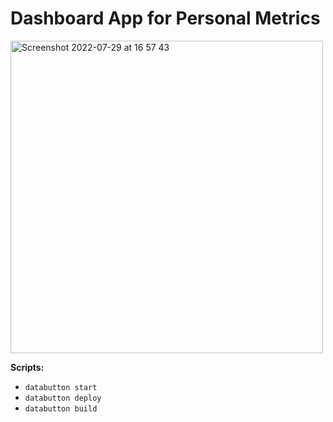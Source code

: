 # Dashboard App for Personal Metrics
<img width="500" alt="Screenshot 2022-07-29 at 16 57 43" src="https://user-images.githubusercontent.com/1349225/181799946-99ebc6b1-36ff-40a0-8db7-439896209880.png">


**Scripts:**
- `databutton start`
- `databutton deploy`
- `databutton build`
